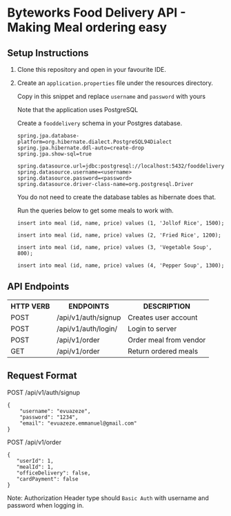 # Byteworks Food Delivery API - Making Meal ordering easy

## Setup Instructions

1. Clone this repository and open in your favourite IDE.

2. Create an `application.properties` file under the resources directory.

    Copy in this snippet and replace `username` and `password` with yours

    Note that the application uses PostgreSQL

    Create a `fooddelivery` schema in your Postgres database.


   ```
   spring.jpa.database-platform=org.hibernate.dialect.PostgreSQL94Dialect
   spring.jpa.hibernate.ddl-auto=create-drop
   spring.jpa.show-sql=true
   
   spring.datasource.url=jdbc:postgresql://localhost:5432/fooddelivery
   spring.datasource.username=<username>
   spring.datasource.password=<password>
   spring.datasource.driver-class-name=org.postgresql.Driver
   ```
   
   You do not need to create the database tables as hibernate does that.
   
   Run the queries below to get some meals to work with.
   
       
   ```
   insert into meal (id, name, price) values (1, 'Jollof Rice', 1500);
   
   insert into meal (id, name, price) values (2, 'Fried Rice', 1200);
   
   insert into meal (id, name, price) values (3, 'Vegetable Soup', 800);
   
   insert into meal (id, name, price) values (4, 'Pepper Soup', 1300);
   ```

## API Endpoints

<table>
<tr><th>HTTP VERB</th><th>ENDPOINTS</th><th>DESCRIPTION</th></tr>
<tr><td>POST</td><td>/api/v1/auth/signup</td><td>Creates user account</td></tr>
<tr><td>POST</td><td>/api/v1/auth/login/</td><td>Login to server</td></tr>
<tr><td>POST</td><td>/api/v1/order</td><td>Order meal from vendor</td></tr>
<tr><td>GET</td><td>/api/v1/order</td><td>Return ordered meals</td></tr>
</table>


## Request Format

POST /api/v1/auth/signup
    
    {
        "username": "evuazeze",
        "password": "1234",
        "email": "evuazeze.emmanuel@gmail.com"
    }
       
POST /api/v1/order
    
    {
       "userId": 1,
       "mealId": 1,
       "officeDelivery": false,
       "cardPayment": false
    }
       
Note: Authorization Header type should `Basic Auth` with username and password when logging in.
